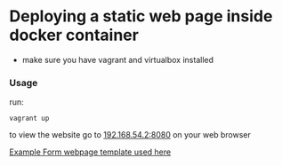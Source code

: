 # Deploying a static web page inside docker container

* make sure you have vagrant and virtualbox installed

### Usage

run:

```
vagrant up
```

to view the website go to [192.168.54.2:8080](192.168.54.2:8080) on your web browser


 [Example Form webpage template used here](https://www.tooplate.com/view/2136-kool-form-pack)